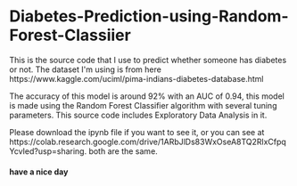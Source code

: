# Diabetes-Prediction-using-Random-Forest-Classiier
<p>This is the source code that I use to predict whether someone has diabetes or not. The dataset I'm using is from here https://www.kaggle.com/uciml/pima-indians-diabetes-database.html</p> 
<p>The accuracy of this model is around 92% with an AUC of 0.94, this model is made using the Random Forest Classifier algorithm with several tuning parameters. This source code includes Exploratory Data Analysis in it.</p>  
<p>Please  download the ipynb file if you want to see it, or you can see at https://colab.research.google.com/drive/1ARbJlDs83WxOseA8TQ2RlxCfpqYcvIed?usp=sharing. both are the same.</p>
<h4>have a nice day</h4>
